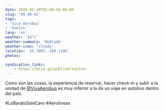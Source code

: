 ```yaml
---
date: 2020-02-20T05:40:56-06:00
slug: '05-40-42'
tags:
- 'Viva Aerobus'
- 'Vuelos'
lang: 'es'
weather: '14°C'
weather-summary: 'Nublado'
weather-icon: 'cloudy'
location: '25.7807,-100.1186'
photos:

syndication_links:
    - https://brid.gy/publish/twitter
---
```

Como son las cosas, la experiencia de reservar, hacer check-in y subir a la unidad de [@VivaAerobus](https://twitter.com/@VivaAerobus) es muy inferior a la de un viaje en autobús dentro del país.

#LoBaratoSaleCaro
#Aerolíneas   